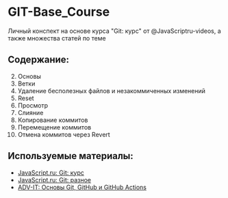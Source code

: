 # GIT-Base_Course
Личный конспект на основе курса "Git: курс" от @JavaScriptru-videos, а также множества статей по теме

## Содержание:
2. Основы
3. Ветки
4. Удаление бесполезных файлов и незакоммиченных изменений
5. Reset
6. Просмотр
7. Слияние
8. Копирование коммитов
9. Перемещение коммитов
10. Отмена коммитов через Revert

## Используемые материалы:
+ [JavaScript.ru: Git: курс](https://www.youtube.com/playlist?list=PLDyvV36pndZFHXjXuwA_NywNrVQO0aQqb)
+ [JavaScript.ru: Git: разное](https://www.youtube.com/playlist?list=PLDyvV36pndZEB7kWWocU4QSn-G78LoaEE)
+ [ADV-IT: Основы Git, GitHub и GitHub Actions](https://www.youtube.com/playlist?list=PLg5SS_4L6LYstwxTEOU05E0URTHnbtA0l)
